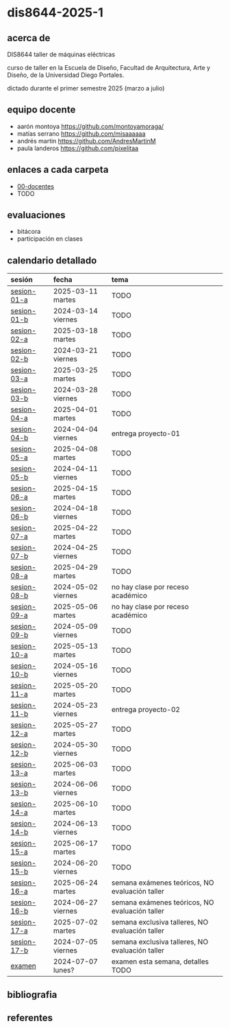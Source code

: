 # dis8644-2025-1

## acerca de

DIS8644 taller de máquinas eléctricas

curso de taller en la Escuela de Diseño, Facultad de Arquitectura, Arte y Diseño, de la Universidad Diego Portales.

dictado durante el primer semestre 2025 (marzo a julio)

## equipo docente

- aarón montoya <https://github.com/montoyamoraga/>
- matías serrano <https://github.com/misaaaaaa>
- andrés martin <https://github.com/AndresMartinM>
- paula landeros <https://github.com/pixelitaa>

## enlaces a cada carpeta

- [00-docentes](./00-docentes/)
- TODO

## evaluaciones

- bitácora
- participación en clases

## calendario detallado

| sesión                                  | fecha             | tema                                                |
| :-------------------------------------- | :---------------- | :-------------------------------------------------- |
| [sesion-01-a](00-docentes/sesion-01-a/) | 2025-03-11 martes | TODO                                                |
| [sesion-01-b](00-docentes/semana-01-b/) | 2024-03-14 viernes| TODO                                                |
| [sesion-02-a](00-docentes/sesion-02-a/) | 2025-03-18 martes | TODO                                                |
| [sesion-02-b](00-docentes/semana-02-b/) | 2024-03-21 viernes| TODO                                                |
| [sesion-03-a](00-docentes/sesion-03-a/) | 2025-03-25 martes | TODO                                                |
| [sesion-03-b](00-docentes/semana-03-b/) | 2024-03-28 viernes| TODO                                                |
| [sesion-04-a](00-docentes/sesion-04-a/) | 2025-04-01 martes | TODO                                                |
| [sesion-04-b](00-docentes/semana-04-b/) | 2024-04-04 viernes| entrega proyecto-01                                 |
| [sesion-05-a](00-docentes/sesion-05-a/) | 2025-04-08 martes | TODO                                                |
| [sesion-05-b](00-docentes/semana-05-b/) | 2024-04-11 viernes| TODO                                                |
| [sesion-06-a](00-docentes/sesion-06-a/) | 2025-04-15 martes | TODO                                                |
| [sesion-06-b](00-docentes/semana-06-b/) | 2024-04-18 viernes| TODO                                                |
| [sesion-07-a](00-docentes/sesion-07-a/) | 2025-04-22 martes | TODO                                                |
| [sesion-07-b](00-docentes/semana-07-b/) | 2024-04-25 viernes| TODO                                                |
| [sesion-08-a](00-docentes/sesion-08-a/) | 2025-04-29 martes | TODO                                                |
| [sesion-08-b](00-docentes/semana-08-b/) | 2024-05-02 viernes| no hay clase por receso académico                   |
| [sesion-09-a](00-docentes/sesion-09-a/) | 2025-05-06 martes | no hay clase por receso académico                   |
| [sesion-09-b](00-docentes/semana-09-b/) | 2024-05-09 viernes| TODO                                                |
| [sesion-10-a](00-docentes/sesion-10-a/) | 2025-05-13 martes | TODO                                                |
| [sesion-10-b](00-docentes/semana-10-b/) | 2024-05-16 viernes| TODO                                                |
| [sesion-11-a](00-docentes/sesion-11-a/) | 2025-05-20 martes | TODO                                                |
| [sesion-11-b](00-docentes/semana-11-b/) | 2024-05-23 viernes| entrega proyecto-02                                 |
| [sesion-12-a](00-docentes/sesion-12-a/) | 2025-05-27 martes | TODO                                                |
| [sesion-12-b](00-docentes/semana-12-b/) | 2024-05-30 viernes| TODO                                                |
| [sesion-13-a](00-docentes/sesion-13-a/) | 2025-06-03 martes | TODO                                                |
| [sesion-13-b](00-docentes/semana-13-b/) | 2024-06-06 viernes| TODO                                                |
| [sesion-14-a](00-docentes/sesion-14-a/) | 2025-06-10 martes | TODO                                                |
| [sesion-14-b](00-docentes/semana-14-b/) | 2024-06-13 viernes| TODO                                                |
| [sesion-15-a](00-docentes/sesion-15-a/) | 2025-06-17 martes | TODO                                                |
| [sesion-15-b](00-docentes/semana-15-b/) | 2024-06-20 viernes| TODO                                                |
| [sesion-16-a](00-docentes/sesion-16-a/) | 2025-06-24 martes | semana exámenes teóricos, NO evaluación taller      |
| [sesion-16-b](00-docentes/semana-16-b/) | 2024-06-27 viernes| semana exámenes teóricos, NO evaluación taller      |
| [sesion-17-a](00-docentes/sesion-17-a/) | 2025-07-02 martes | semana exclusiva talleres, NO evaluación taller     |
| [sesion-17-b](00-docentes/semana-17-b/) | 2024-07-05 viernes| semana exclusiva talleres, NO evaluación taller     |
| [examen](examen/)                       | 2024-07-07 lunes? | examen esta semana, detalles TODO                   |

## bibliografia

## referentes
